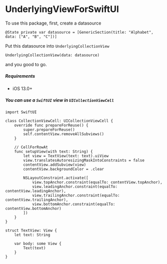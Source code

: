 # UnderlyingViewForSwiftUI

To use this package, first, create a datasource

```
@State private var datasource = [GenericSection(title: "Alphabet", data: ["A", "B", "C"])]

```

Put this datasource into `UnderlyingCollectionView` 

```
UnderlyingCollectionView(data: datasource)
```

and you good to go. 
##### Requirements
- iOS 13.0+

##### You can use a `SwiftUI` view in `UICollectionViewCell`

```
import SwiftUI

class CollectionViewCell: UICollectionViewCell {
    override func prepareForReuse() {
        super.prepareForReuse()
        self.contentView.removeAllSubviews()
    }
    
    // CellForRowAt
    func setupView(with text: String) {
        let view = TextView(text: text).uiView
        view.translatesAutoresizingMaskIntoConstraints = false
        contentView.addSubview(view)
        contentView.backgroundColor = .clear
                
        NSLayoutConstraint.activate([
            view.topAnchor.constraint(equalTo: contentView.topAnchor),
            view.leadingAnchor.constraint(equalTo: contentView.leadingAnchor),
            view.trailingAnchor.constraint(equalTo: contentView.trailingAnchor),
            view.bottomAnchor.constraint(equalTo: contentView.bottomAnchor)
        ])
    }
}

struct TextView: View {
    let text: String
    
    var body: some View {
        Text(text)
    }
}
```

